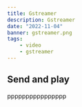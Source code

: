 ```yaml
---
title: Gstreamer
description: Gstreamer
date: "2022-11-04"
banner: gstreamer.png
tags:
    - video
    - gstreamer
---
```




## Send and play
pppppppppppppppp